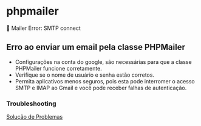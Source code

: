 # phpmailer
:e-mail: Mailer Error: SMTP connect
## Erro ao enviar um email pela classe PHPMailer
- Configurações na conta do google, são necessárias para que a classe PHPMailer funcione corretamente.
- Verifique se o nome de usuário e senha estão corretos.
- Permita aplicativos menos seguros, pois esta pode interromer o acesso SMTP e IMAP ao Gmail e você pode receber falhas de autenticação. 
### Troubleshooting
[Solução de Problemas](https://github.com/PHPMailer/PHPMailer/wiki/Troubleshooting)
